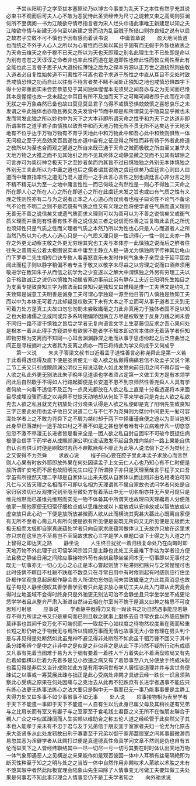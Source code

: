 <!-- { "loadSidebar": true } -->
　　予尝从阳明子之学至拔本塞原论乃以博古今事变为乱天下之本性有然乎充其说必束书不观而后可夫人心不敢为恶犹恃此圣贤经传为尺寸之堤若又束之高阁则狂澜何所不至偶阅一书为江陵欲夺情尽指言者为宋人烂头巾语此事唯王新建足以知之夫江陵欲夺情与新建无涉何至以新建之贤而动为乱臣贼子所借口则亦良知之说有以启之故君子立敎不可不慎也予因有感而着读书说
　　中庸首章说
　　盈天地间皆道也而统之不外乎人心人之所以为心者性而已矣以其出于固有而无假于外铄也故表之为天命云维天之命于穆不已天之所以为天也天即理之别名此理生生不已处即是命以为别有苍苍之天谆谆之命者非也率此性而道在是道即性也修此性而敎立焉性至此有全能也此三言者子思子从大道纷纭薄蚀之后为之探本穷源以正万世之道统然则由敎入道者必自复性始矣道不可离性不可离也君子求道于所性之中直从耳目不交处时致吾戒慎恐惧之功而自此以往有不待言者矣不睹不闻处正独知之地也戒慎恐惧四字下得十分郑重而实未尝妄叅意见于其间独体惺惺本无须臾之间吾亦与之为无间而已惟其本是惺惺也故一念未起之中耳目有所不及加而天下之可睹可闻者即于此而在冲漠无朕之中万象森然已备也故曰莫见莫显君子乌得不戒慎恐惧兢兢慎之喜怒哀乐之未发谓之中此独体也亦隐且微矣及夫发皆中节而中即是和所谓莫见乎隐莫显乎微也未发而常发此独之所以妙也中为天下之大本非即所谓天命之性乎和为天下之达道非即所谓率性之道乎君子由慎独以致吾中和而天地万物无所不贯无所不达矣达于天地天地有不位乎达于万物万物有不育乎天地此中和万物此中和吾心此中和致则俱致一体无问极之至于光岳効灵百昌遂性亦道中自有之征应得之所性而非有待于外者此修道之敎所以为至也合而观之遡道之所自来既已通于天命之微而极敎之所由至又兼举夫天地万物之大推之而不见其始引之而不见其终体之动静显微之交而不见其有罅隙之可言亦可为奥衍神竒极天下之至妙者矣而约其旨不过曰慎独独之外别无本体慎独之外别无工夫此所以为中庸之道也后之儒者谓其说昉之虞廷信矣乃虞廷言心则曰人曰道而中庸直指率性之道无乃混人道而一之乎此言心言性之别也虞廷言心非分言之则不精不精无以为至一之地中庸言性性一而已何岐之有然性是一则心不得独二天命之所在即人心之所在人心之所在即道心之所在此虞廷未发之旨也或曰有气质之性有义理之性则性亦有二与为之说者正本之人心道心而误焉者也程子曰论性不论气不备论气不论性不明二之则不是若既有气质之性又有义理之性将使学者任气质而遗义理则无善无不善之说信矣又或遗气质而求义理则可以为善可以为不善之说信矣又或衡气质义理而并重则有性善有性不善之说信矣三者之说信而性善之旨复晦此孟氏之所忧也须知性只是气质之性而义理者气质之本然乃所以为性也心只是人心而道者人之所当然乃所以为心也人心道心只是一心气质义理只是一性识得心一性一则工夫亦一静存之外更无动察主敬之外更无穷理其究也工夫与本体亦一此慎独之说而后之觧者往往失之昔周元公着太极图说实本中庸至主静立人极一语尤为慎独两字传神其后龟山门下罗李二先生相传口诀专敎人看喜怒哀乐未发时作何气象朱子亲受业于延平固尝闻此而程子则以静字稍偏不若专主于敬又以敬字未尽益之以穷理之说而曰涵养须用敬进学在致知朱子从而信之初学为之少变遂以之解大中谓慎独之外另有穷理工夫以合于格致诚正之说仍以慎独为动属省察边事前此另有静存工夫近日阳明先生始目之为支离专提致良知三字为敎法而曰良知只是独知又曰惟精是惟一工夫博文是约礼工夫致知是诚意工夫明善是诚身工夫可谓心学独窥一源至他日答门人慎独是致知工夫而以中为本体无可着力此却疑是权敎天下未有大本之不立而可从事于道者工夫到无可着力处方是真工夫故曰勿忘勿助未尝致纎毫之力此非真用力于独体者固不足以知之也大抵诸儒之见或同或异多系转相偏矫因病立方尽是权敎至于反身力践之间未尝不同归一路不谬于慎独之旨后之学者无复向语言文字上生葛藤但反求之吾心果何处是根本一着从此得手方窥进步有欲罢不能者学不知本即动言本体终无着落学者但知即物穷理为支离而不知同一心耳舍渊渊静深之地而从事于思虑纷起之后泛应曲当之间正是寻枝摘叶之大者其为支离之病亦一而已将持此为学又何成乎又何成乎
　　第一义说
　　朱夫子答梁文叔书曰近看孟子道性善言必称尧舜此是第一义若于此看得透信得及直下便是圣贤便无一毫人欲之私做得病痛若信不及孟子又说个第二节工夫又只引成覸颜渊公明仪三叚说话敎人如此发愤向前日用之间不得存留一毫人欲之私此外更无别法此朱子晩年见道语也学者须占定第一义做工夫方是有本领学问此后自然歇手不得如人行路起脚便是长安道不患不到京师然性善尧舜人人具有学者何故一向看不透信不及正为一点灵光都放在人欲之私上直是十分看透遂将本来面目尽成埋没骤而语之以尧舜不觉惊天动地却从何处下手来学者只是克去人欲之私欲克去人欲之私且就灵光初放处讨分晓果认得是人欲之私便即是克了阳明先生致良知三字正要此处用也孟子他日又说道二仁与不仁不为尧舜则为桀纣中间更无一髪可容混处学者上之不敢为尧舜下之不屑为桀纣却于两下中择庸谨自便之途以为至当岂知此身早已落桀纣一途乎故曰纣之不善不如是之甚也学者唯有中立病难疗凡一切悠悠忽忽不激不昻漫无长进者皆是看来全是一团人欲之私自封自固牢不可破今旣捉住病根便合信手下药学者从成覸颜渊公明仪说话激发不起且急推向桀纣一路上果能自供自认否若供认时便是瞑眩时若药不瞑眩厥疾不瘳正为此等人说法倘下之不为桀纣上之又安得不为尧舜
　　求放心说
　　程子曰心要在腔子里此本孟子求放心而言然则人心果有时放外耶即放外果在何处因读孟子上文云仁人心也乃知心有不仁时便是放所谓旷安宅而不居也故阳明先生曰程子所谓腔子亦只是天理至哉言乎程子又曰吾学虽有所授然天理二字却是自家体认出来夫旣从自家体认而出则非由名相凑泊可知凡仁与义皆天理之名相而不可即以名相为天理谓其不属自家故也试问学者何处是自家归宿须切已反观推究到至隐至微处方有着落此中无一切名相亦并无声臭可窥只是维元维黙而已虽维元维黙而实无一物不体备其中所谓天也故理曰天理纔着人分便落他家一属他家便无归宿仔细检点或以思维放或以卜度放或以安排放或以智故放或以虚空放只此心动一下便是放所放甚微而人欲从此而横流其究甚大葢此心既离自家便有无所不至者心斋云凡有所向便是欲有所见便是妄既无所向又无所见便是无极而太极无极而太极即自家真底蕴处学者只向自家求底蕴常做体认工夫放亦只放在这里求亦只求在这里岂不至易岂不至简故求放心三字是学人单题口诀下士得之为入道之门上智得之即达天之路
　　静坐说
　　人生终日扰扰一着归根复命处乃在向晦时即天地万物不外此理于此可悟学问宗旨只是主静也此处工夫最难下手姑为学者设方便法且敎之静坐日用之间除应事接物外苟有余刻且静坐坐间本无一切事即以无事付之既无一切事亦无一切心无心之心正是本心瞥起则放下粘滞则扫除只与之常惺惺可也此时伎俩不瞑目不杜聪不趺跏不数息只在寻常日用中有时倦则起有时感则应行住坐卧都作坐观食息起居都作静会昔人所谓勿忘勿助间未尝致纎毫之力此其真消息也故程子每见人静坐便叹其善学善学云者只此是求放心亲切工夫从此入门即从此究竟会得时立地圣域不会得时终身只是外驰更无别法可治不会静坐且只学坐学坐不成更论恁学学者且从整齐严肃入渐进自然诗云相在尔室尚不愧于屋漏又曰神之格思不可度思矧可射思
　　应事说
　　学者静中旣得力又有一叚读书之功自然遇事能应若静存不得力所读之书又只是章句而已则且敎之就事上磨练去自寻常衣食以外感应酬酢莫非事也其间千变万化不可端倪而一一取裁于心如权度之待物然权度虽在我而轻重长短之形仍听之于物我无与焉所以情顺万事而无情也故事无大小皆有理在劈头判个是与非见得是处断然如此虽鬼神不避见得非处断然不如此虽千驷万锺不回又于其中条分缕晰辨个是中之非非中之是似是之非似非之是从此下手沛然不疑所行动有成绩又凡事有先着当图难于易为大于细有要着一着胜人千万着失此不着满盘败局又有先后着如低棋以后着为先着多是见小欲速之病又有了着恐事至八九分便放手终成决裂也葢见得是非后又当计成败如此方是有用学问世有学人居恒谈道理井井与言世务便疎试之以事或一筹莫展此疎与拙正是此心受病处非闗才具谚云经一跌长一识且须熟察此心受病之原果在何处因痛与之克治去从此再不犯跌庶有长进学者遇事不能应只有练心法更无练事法练心之法大要只是胸中无一事而已无一事乃能事事便是主静工夫得力处又曰多事不如少事省事不如无事
　　处人说
　　应事接物相为表里学者于天下不能遗一事即于天下不能遗一人自有生以后此身已属父母及其稍长遂有兄弟与之比肩长而有室又有妻子与之室家至于食毛践土君臣之义无所不在惟朋友聨合于稠人广众之中似属疎阔而人生实赖以维助合之称五伦人道之经纶管于此矣然父子其本也人能孝于亲未有不忠于君与友于兄弟信于朋友宜于室家者夫妇一伦尤为化原古来大圣贤多从此处发轫故曰刑于寡妻至于兄弟以御于家邦葢居室之间其事最微渺而易忽其恶为淫僻学者从此闗打过便是真道德真性命真学问文章不然则是伪也自有五伦而举天下之人皆经纬聨络其中一尽一切尽一亏一切亏其要在时时体认出天地万物一体气象即遇恶人之见横逆之来果能作如是观否彼固一体中人耳稍有丝毫隔絶即为断灭性种至于知之之明与处之之当皆一体中自然作用非闗权术人苐欲以术胜之未有不堕其彀中者然此际极宜理会陆象山先生曰除了人情事变无可做工夫要知做工夫处果是何事若不知此事只理会人情事变仍不是工夫学者知之
　　向外驰求说
